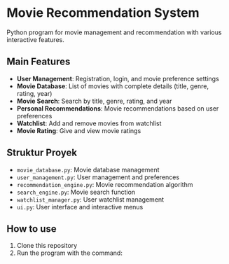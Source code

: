 # Movie Recommendation System

Python program for movie management and recommendation with various interactive features.

## Main Features

- **User Management**: Registration, login, and movie preference settings
- **Movie Database**: List of movies with complete details (title, genre, rating, year)
- **Movie Search**: Search by title, genre, rating, and year
- **Personal Recommendations**: Movie recommendations based on user preferences
- **Watchlist**: Add and remove movies from watchlist
- **Movie Rating**: Give and view movie ratings

## Struktur Proyek

- `movie_database.py`: Movie database management
- `user_management.py`: User management and preferences
- `recommendation_engine.py`: Movie recommendation algorithm
- `search_engine.py`: Movie search function
- `watchlist_manager.py`: User watchlist management
- `ui.py`: User interface and interactive menus

## How to use

1. Clone this repository
2. Run the program with the command:

